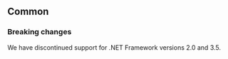 ## Common

### Breaking changes

We have discontinued support for .NET Framework versions 2.0 and 3.5.
